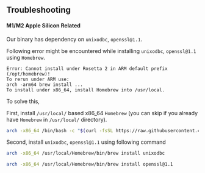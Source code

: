 ## Troubleshooting

#### M1/M2 Apple Silicon Related
Our binary has dependency on `unixodbc`, `openssl@1.1`.

Following error might be encountered while installing `unixodbc`, `openssl@1.1` using `Homebrew`.
```
Error: Cannot install under Rosetta 2 in ARM default prefix (/opt/homebrew)!
To rerun under ARM use:
arch -arm64 brew install ...
To install under x86_64, install Homebrew into /usr/local.
```
To solve this,

First, install `/usr/local/` based x86_64 `Homebrew` (you can skip if you already have `Homebrew` in `/usr/local/` directory).
```bash
arch -x86_64 /bin/bash -c "$(curl -fsSL https://raw.githubusercontent.com/Homebrew/install/master/install.sh)"
```
Second, install `unixodbc`, `openssl@1.1` using following command
```bash
arch -x86_64 /usr/local/Homebrew/bin/brew install unixodbc
```
```bash
arch -x86_64 /usr/local/Homebrew/bin/brew install openssl@1.1
```
